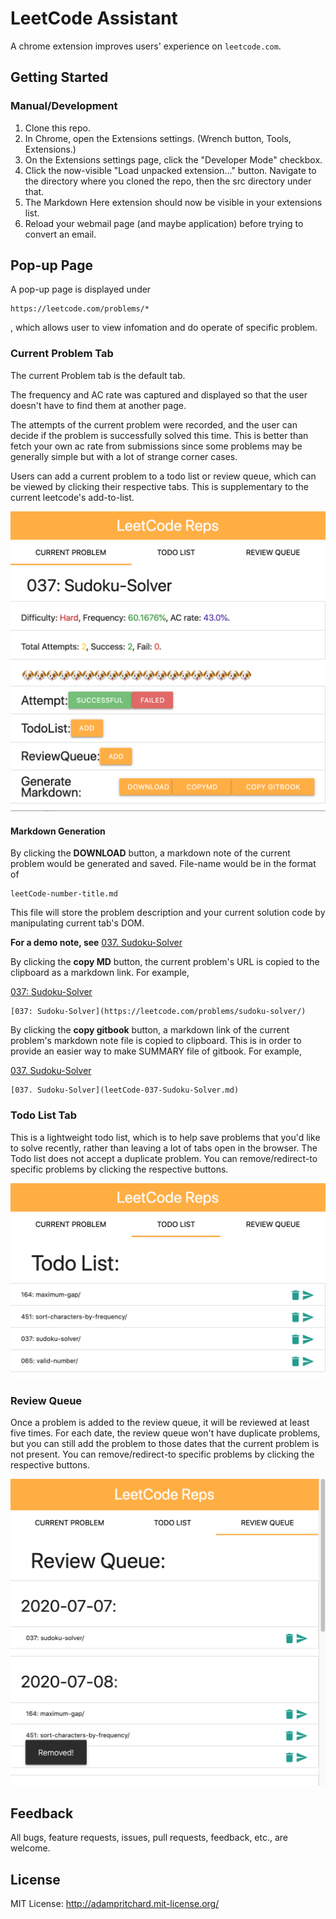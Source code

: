 # LeetCode Assistant

A chrome extension improves users'
experience on `leetcode.com`.

## Getting Started

### Manual/Development

1. Clone this repo.
2. In Chrome, open the Extensions settings. (Wrench button, Tools, Extensions.)
3. On the Extensions settings page, click the "Developer Mode" checkbox.
4. Click the now-visible "Load unpacked extension…" button. Navigate to the directory where you cloned the repo, then the src directory under that.
5. The Markdown Here extension should now be visible in your extensions list.
6. Reload your webmail page (and maybe application) before trying to convert an email.

## Pop-up Page

A pop-up page is displayed under

```
https://leetcode.com/problems/*
```

, which allows user to view infomation and do operate of specific problem.

### Current Problem Tab

The current Problem tab is the default tab.

The frequency and AC rate
was captured and displayed so that the user doesn't have to find them at
another page.

The attempts of the current problem were recorded, and the user
can decide if the problem is successfully solved this time. This is better than fetch your own ac rate from submissions since some problems may be generally simple but with a lot of strange corner cases.

Users can add a current problem to a todo list or review queue, which can be viewed by clicking their respective tabs. This is supplementary to the current leetcode's add-to-list.

![current](imgs/demo/current.png)

#### Markdown Generation

By clicking the **DOWNLOAD** button,
a markdown note of the current problem would be generated and saved. File-name would be in the format of

```
leetCode-number-title.md
```

This file will store the problem description and your current solution code by manipulating
current tab's DOM.

**For a demo note, see**
[037. Sudoku-Solver](leetCode-037-Sudoku-Solver.md)

By clicking the **copy MD** button, the current problem's URL is copied to the clipboard as a markdown link.
For example,

[037: Sudoku-Solver](https://leetcode.com/problems/sudoku-solver/)

```
[037: Sudoku-Solver](https://leetcode.com/problems/sudoku-solver/)
```

By clicking the **copy gitbook** button, a markdown link of the current problem's markdown note file is copied to clipboard. This is in order to provide an easier way to make SUMMARY file of gitbook. For example,

[037. Sudoku-Solver](leetCode-037-Sudoku-Solver.md)

```
[037. Sudoku-Solver](leetCode-037-Sudoku-Solver.md)
```

### Todo List Tab

This is a lightweight todo list, which is to help save problems that you'd like to solve recently, rather than leaving a lot of tabs open in the browser. The Todo list does not accept a duplicate problem. You can remove/redirect-to specific problems by clicking the respective buttons.

![](imgs/demo/tdl.png)

### Review Queue

Once a problem is added to the review queue, it will be reviewed at least five times. For each date, the review queue won't have duplicate problems, but you can still add the problem to those dates that the current problem is not present.
You can remove/redirect-to specific problems by clicking the respective buttons.

![](imgs/demo/rq.png)

## Feedback

All bugs, feature requests, issues, pull requests, feedback, etc., are welcome.

## License

MIT License: http://adampritchard.mit-license.org/
